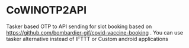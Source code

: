 # CoWINOTP2API

Tasker based OTP to API sending for slot booking based on https://github.com/bombardier-gif/covid-vaccine-booking . You can use tasker alternative instead of IFTTT or Custom android applications

